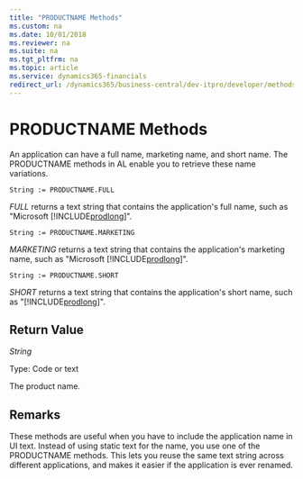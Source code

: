 ```yaml
---
title: "PRODUCTNAME Methods"
ms.custom: na
ms.date: 10/01/2018
ms.reviewer: na
ms.suite: na
ms.tgt_pltfrm: na
ms.topic: article
ms.service: dynamics365-financials
redirect_url: /dynamics365/business-central/dev-itpro/developer/methods-auto/al-method-reference
---
```


 

# PRODUCTNAME Methods
An application can have a full name, marketing name, and short name. The PRODUCTNAME methods in AL enable you to retrieve these name variations.

```
String := PRODUCTNAME.FULL
```
*FULL* returns a text string that contains the application's full name, such as "Microsoft [!INCLUDE[prodlong](../includes/prodlong.md)]".

```
String := PRODUCTNAME.MARKETING
```
*MARKETING* returns a text string that contains the application's marketing name, such as "Microsoft [!INCLUDE[prodlong](../includes/prodlong.md)]".

```
String := PRODUCTNAME.SHORT
```
*SHORT* returns a text string that contains the application's short name, such as "[!INCLUDE[prodlong](../includes/prodlong.md)]".

## Return Value
*String*

Type: Code or text

The product name.

## Remarks
These methods are useful when you have to include the application name in UI text. Instead of using static text for the name, you use one of the PRODUCTNAME methods. This lets you reuse the same text string across different applications, and makes it easier if the application is ever renamed.
